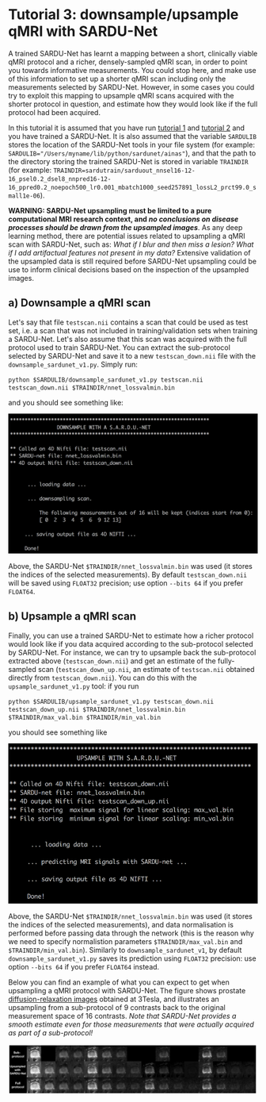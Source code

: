 # Tutorial 3: downsample/upsample qMRI with SARDU-Net
A trained SARDU-Net has learnt a mapping between a short, clinically viable qMRI protocol and a richer, densely-sampled qMRI scan, in order to point you towards informative measurements. You could stop here, and make use of this information to set up  a shorter qMRI scan including only the measurements selected by SARDU-Net. However, in some cases you could try to exploit this mapping to upsample qMRI scans acquired with the shorter protocol in question, and estimate how they would look like if the full protocol had been acquired. 

In this tutorial it is assumed that you have run [tutorial 1](https://github.com/fragrussu/sardunet/blob/master/tutorials/tutorial1.md) and [tutorial 2](https://github.com/fragrussu/sardunet/blob/master/tutorials/tutorial2.md) and you have trained a SARDU-Net. It is also assumed that the variable `SARDULIB` stores the location of the SARDU-Net tools in your file system (for example: `SARDULIB="/Users/myname/lib/python/sardunet/ainas"`), and that the path to the directory storing the trained SARDU-Net is stored in variable `TRAINDIR` (for example: `TRAINDIR=sardutrain/sarduout_nnsel16-12-16_psel0.2_dsel8_nnpred16-12-16_ppred0.2_noepoch500_lr0.001_mbatch1000_seed257891_lossL2_prct99.0_small1e-06`).

**WARNING: SARDU-Net upsampling must be limited to a pure computational MRI research context, and *no conclusions on disease processes should be drawn from the upsampled images***. As any deep learning method, there are potential issues related to upsampling a qMRI scan with SARDU-Net, such as: *What if I blur and then miss a lesion?* *What if I add artifactual features not present in my data?* Extensive validation of the upsampled data is still required before SARDU-Net upsampling could be use to inform clinical decisions based on the inspection of the upsampled images.

## a) Downsample a qMRI scan
Let's say that file `testscan.nii` contains a scan that could be used as test set, i.e. a scan that was not included in training/validation sets when training a SARDU-Net. Let's also assume that this scan was acquired with the full protocol used to train SARDU-Net. You can extract the sub-protocol selected by SARDU-Net and save it to a new `testscan_down.nii` file with the `downsample_sardunet_v1.py`. Simply run:
```
python $SARDULIB/downsample_sardunet_v1.py testscan.nii testscan_down.nii $TRAINDIR/nnet_lossvalmin.bin
```
and you should see something like:

<img src="https://github.com/fragrussu/sardunet/blob/master/tutorials/sardudown.png" width="512">


Above, the SARDU-Net `$TRAINDIR/nnet_lossvalmin.bin` was used (it stores the indices of the selected measurements). By default `testscan_down.nii` will be saved using `FLOAT32` precision; use option `--bits 64` if you prefer `FLOAT64`.


## b) Upsample a qMRI scan
Finally, you can use a trained SARDU-Net to estimate how a richer protocol would look like if you data acquired according to the sub-protocol selected by SARDU-Net. For instance, we can try to upsample back the sub-protocol extracted above (`testscan_down.nii`) and get an estimate of the fully-sampled scan (`testscan_down_up.nii`, an estimate of `testscan.nii` obtained directly from `testscan_down.nii`). You can do this with the `upsample_sardunet_v1.py` tool: if you run
```
python $SARDULIB/upsample_sardunet_v1.py testscan_down.nii testscan_down_up.nii $TRAINDIR/nnet_lossvalmin.bin $TRAINDIR/max_val.bin $TRAINDIR/min_val.bin
```
you should see something like

<img src="https://github.com/fragrussu/sardunet/blob/master/tutorials/sarduup.png" width="512">

Above, the SARDU-Net `$TRAINDIR/nnet_lossvalmin.bin` was used (it stores the indices of the selected measurements), and data normalisation is performed before passing data through the network (this is the reason why we need to specify normalistion parameters `$TRAINDIR/max_val.bin` and `$TRAINDIR/min_val.bin`). Similarly to `downsample_sardunet_v1`, by default `downsample_sardunet_v1.py` saves its prediction using `FLOAT32` precision: use option `--bits 64` if you prefer `FLOAT64` instead.

Below you can find an example of what you can expect to get when upsampling a qMRI protocol with SARDU-Net. The figure shows prostate [diffusion-relaxation images](https://doi.org/10.1101/2020.05.26.116491) obtained at 3Tesla, and illustrates an upsampling from a sub-protocol of 9 contrasts back to the original measurement space of 16 contrasts. *Note that SARDU-Net provides a smooth estimate even for those measurements that were actually acquired as part of a sub-protocol!*


<img src="https://github.com/fragrussu/sardunet/blob/master/tutorials/sarduimagedata.png" width="1024">


